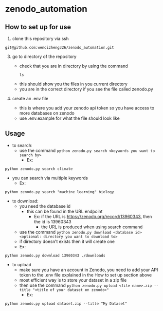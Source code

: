 # zenodo_automation

## How to set up for use
1. clone this repository via ssh
```
git@github.com:wenqizheng326/zenodo_automation.git
```
3. go to directory of the repository
   - check that you are in directory by using the command
     ```
     ls
     ```
   - this should show you the files in you current directory
   - you are in the correct directory if you see the file called zenodo.py
     
4. create an .env file
   -  this is where you add your zenodo api token so you have access to more databases on zenodo
   -  use .env.example for what the file should look like
  
## Usage
- to search:
  - use the command
     ```python zenodo.py search <keywords you want to search by>```
    -  Ex:
```
python zenodo.py search climate
```
   
  - you can search via multiple keywords
    -  Ex:
```
python zenodo.py search "machine learning" biology
```
   
- to download:
  -  you need the database id
      -  this can be found in the URL endpoint
          -  Ex: if the URL is https://zenodo.org/record/13960343, then the id is 13960343
              -  the URL is produced when using search command
  -  use the command
  ```python zenodo.py download <database id> <optional: directory you want to download to>```
  -  if directory doesn't exists then it will create one
  -  Ex:
```
python zenodo.py download 13960343 ./downloads
```

-  to upload
   -  make sure you have an account in Zenodo, you need to add your API token to the .env file
    explained in the How to set up section above
   -  most efficient way is to store your dataset in a zip file
   -  then use the command
    ```python zenodo.py upload <file name>.zip --title "<title of your dataset on zenodo>"```
      -   Ex:
```
python zenodo.py upload dataset.zip --title "My Dataset"
```
           
